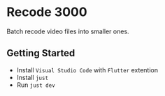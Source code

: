 # Recode 3000

Batch recode video files into smaller ones.

## Getting Started

- Install `Visual Studio Code` with `Flutter` extention
- Install `just`
- Run `just dev`